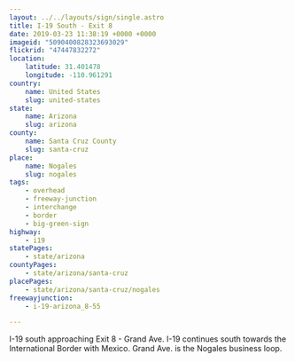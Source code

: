 ```yaml
---
layout: ../../layouts/sign/single.astro
title: I-19 South - Exit 8
date: 2019-03-23 11:38:19 +0000 +0000
imageid: "5090400828323693029"
flickrid: "47447832272"
location:
    latitude: 31.401478
    longitude: -110.961291
country:
    name: United States
    slug: united-states
state:
    name: Arizona
    slug: arizona
county:
    name: Santa Cruz County
    slug: santa-cruz
place:
    name: Nogales
    slug: nogales
tags:
    - overhead
    - freeway-junction
    - interchange
    - border
    - big-green-sign
highway:
    - i19
statePages:
    - state/arizona
countyPages:
    - state/arizona/santa-cruz
placePages:
    - state/arizona/santa-cruz/nogales
freewayjunction:
    - i-19-arizona_8-55

---
```

I-19 south approaching Exit 8 - Grand Ave. I-19 continues south towards the International Border with Mexico. Grand Ave. is the Nogales business loop.